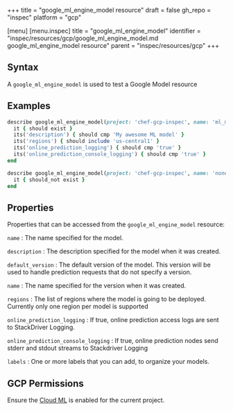 +++
title = "google_ml_engine_model resource"
draft = false
gh_repo = "inspec"
platform = "gcp"

[menu]
  [menu.inspec]
    title = "google_ml_engine_model"
    identifier = "inspec/resources/gcp/google_ml_engine_model.md google_ml_engine_model resource"
    parent = "inspec/resources/gcp"
+++

## Syntax

A `google_ml_engine_model` is used to test a Google Model resource

## Examples

```ruby
describe google_ml_engine_model(project: 'chef-gcp-inspec', name: 'ml_model') do
  it { should exist }
  its('description') { should cmp 'My awesome ML model' }
  its('regions') { should include 'us-central1' }
  its('online_prediction_logging') { should cmp 'true' }
  its('online_prediction_console_logging') { should cmp 'true' }
end

describe google_ml_engine_model(project: 'chef-gcp-inspec', name: 'nonexistent') do
  it { should_not exist }
end
```

## Properties

Properties that can be accessed from the `google_ml_engine_model` resource:

`name`
: The name specified for the model.

`description`
: The description specified for the model when it was created.

`default_version`
: The default version of the model. This version will be used to handle prediction requests that do not specify a version.

  `name`
  : The name specified for the version when it was created.

`regions`
: The list of regions where the model is going to be deployed. Currently only one region per model is supported

`online_prediction_logging`
: If true, online prediction access logs are sent to StackDriver Logging.

`online_prediction_console_logging`
: If true, online prediction nodes send stderr and stdout streams to Stackdriver Logging

`labels`
: One or more labels that you can add, to organize your models.

## GCP Permissions

Ensure the [Cloud ML](https://console.cloud.google.com/apis/library/ml.googleapis.com) is enabled for the current project.
